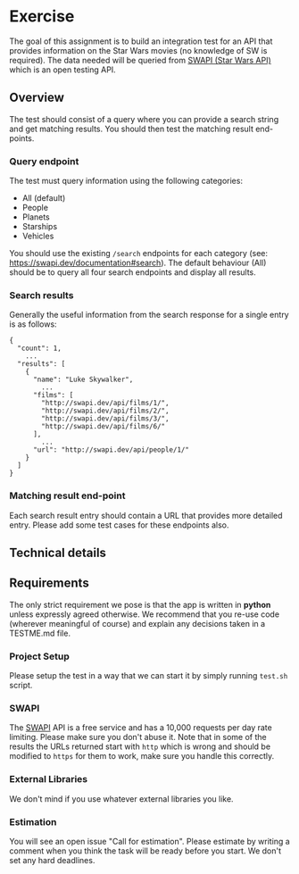 
# Exercise

The goal of this assignment is to build an integration test for an API that provides information on the Star Wars movies (no knowledge of SW is required). The data needed will be queried from [SWAPI (Star Wars API)](https://swapi.dev/) which is an open testing API.

## Overview
The test should consist of a query where you can provide a search string and get matching results. You should then test the matching result end-points.

### Query endpoint
The test must query information using the following categories:
* All (default)
* People
* Planets
* Starships
* Vehicles

You should use the existing `/search` endpoints for each category (see: https://swapi.dev/documentation#search).
The default behaviour (All) should be to query all four search endpoints and display all results.

### Search results
Generally the useful information from the search response for a single entry is as follows:

```
{
  "count": 1,
    ...
  "results": [
    {
      "name": "Luke Skywalker",
        ...
      "films": [
        "http://swapi.dev/api/films/1/",
        "http://swapi.dev/api/films/2/",
        "http://swapi.dev/api/films/3/",
        "http://swapi.dev/api/films/6/"
      ],
        ...
      "url": "http://swapi.dev/api/people/1/"
    }
  ]
}
```


### Matching result end-point
Each search result entry should contain a URL that provides more detailed entry. Please add some test cases for these endpoints also.

## Technical details

## Requirements
The only strict requirement we pose is that the app is written in **python** unless expressly agreed otherwise. We recommend that you re-use code (wherever meaningful of course) and explain any decisions taken in a TESTME.md file.


### Project Setup
Please setup the test in a way that we can start it by simply running `test.sh` script.

### SWAPI
The [SWAPI](https://swapi.dev/) API is a free service and has a 10,000 requests per day rate limiting. Please make sure you don't abuse it.
Note that in some of the results the URLs returned start with `http` which is wrong and should be modified to `https` for them to work, make sure you handle this correctly.

### External Libraries
We don't mind if you use whatever external libraries you like.

### Estimation
You will see an open issue "Call for estimation". Please estimate by writing a comment  when you think the task will be ready before you start. We don't set any hard deadlines.
